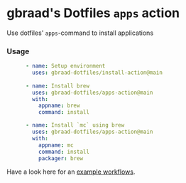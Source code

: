 gbraad's Dotfiles `apps` action
===============================

Use dotfiles' `apps`-command to install applications

### Usage

```yaml
      - name: Setup environment
        uses: gbraad-dotfiles/install-action@main
        
      - name: Install brew
        uses: gbraad-dotfiles/apps-action@main
        with:
          appname: brew
          command: install

      - name: Install `mc` using brew
        uses: gbraad-dotfiles/apps-action@main
        with:
          appname: mc
          command: install
          packager: brew
```

Have a look here for an [example workflows](https://github.com/gbraad-dotfiles/actions-test/blob/main/.github/workflows/test-devenv.yml).

